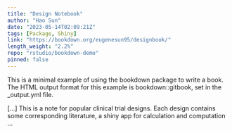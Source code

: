 ```yaml
---
title: "Design Notebook"
author: "Hao Sun"
date: "2023-05-14T02:09:21Z"
tags: [Package, Shiny]
link: "https://bookdown.org/eugenesun95/designbook/"
length_weight: "2.2%"
repo: "rstudio/bookdown-demo"
pinned: false
---
```


<p>This is a minimal example of using the bookdown package to write a book.
The HTML output format for this example is bookdown::gitbook,
set in the _output.yml file.</p> [...] This is a note for popular clinical trial designs. Each design contains some corresponding literature, a shiny app for calculation and computation ...
